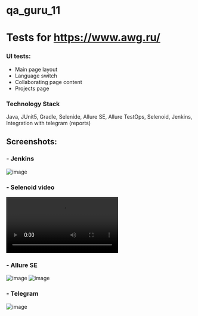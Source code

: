 # qa_guru_11
# Tests for https://www.awg.ru/

### UI tests:
- Main page layout
- Language switch
- Collaborating page content
- Projects page 

### Technology Stack
Java, JUnit5, Gradle, Selenide, Allure SE, Allure TestOps, Selenoid, Jenkins, Integration with telegram (reports)

## Screenshots:

### - Jenkins
![image](https://user-images.githubusercontent.com/17245384/114285208-11225c80-9a5e-11eb-873c-534ae98d3cf7.png)
### - Selenoid video
![Watch the video](https://user-images.githubusercontent.com/17245384/114285257-85f59680-9a5e-11eb-8ac7-bf42f8bf5792.mp4)
### - Allure SE
![image]()
![image]()
### - Telegram
![image]()
